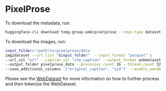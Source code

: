 # PixelProse

To download the metadata, run:

```bash
huggingface-cli download tomg-group-umd/pixelprose --repo-type dataset --local-dir .
```


To download the images, run:

```bash
input_folder='/path/to/pixelprose/data'
img2dataset --url_list "$input_folder"  --input_format "parquet" \
--url_col "url" --caption_col "vlm_caption" --output_format webdataset \
--output_folder pixelprose_data --processes_count 16 --thread_count 32 \
--save_additional_columns '["original_caption", "uid"]' --enable_wandb True --image_size 256 --output_folder "/path/to/output/folder" --resize_mode center_crop
```

Please see the [WebDataset](../webdataset.md) for more information on how to further process and then tokenize the WebDataset.